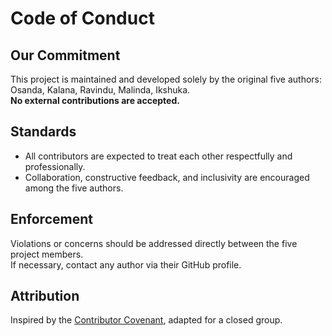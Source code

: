 # Code of Conduct

## Our Commitment
This project is maintained and developed solely by the original five authors: Osanda, Kalana, Ravindu, Malinda, Ikshuka.  
**No external contributions are accepted.**

## Standards
- All contributors are expected to treat each other respectfully and professionally.
- Collaboration, constructive feedback, and inclusivity are encouraged among the five authors.

## Enforcement
Violations or concerns should be addressed directly between the five project members.  
If necessary, contact any author via their GitHub profile.

## Attribution
Inspired by the [Contributor Covenant](https://www.contributor-covenant.org/version/2/0/code_of_conduct/), adapted for a closed group.
